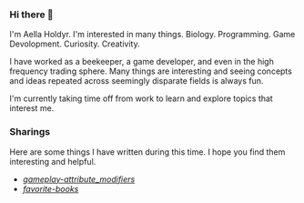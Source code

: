 ### Hi there 👋
I'm Aella Holdyr. I'm interested in many things. Biology. Programming. Game Devolopment. Curiosity. Creativity.

I have worked as a beekeeper, a game developer, and even in the high frequency trading sphere. Many things are interesting and seeing concepts and ideas repeated across seemingly disparate fields is always fun.

I'm currently taking time off from work to learn and explore topics that interest me.


### Sharings
Here are some things I have written during this time. I hope you find them interesting and helpful.
* [*gameplay-attribute_modifiers*](gameplay-attribute_modifiers.md)
* [*favorite-books*](favorite-books.md)
